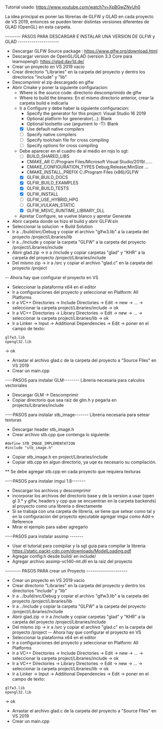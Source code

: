 Tutorial usado: https://www.youtube.com/watch?v=XpBGwZNyUh0

 La idea principal es poner las librerias de GLFW y GLAD en cada proyecto de VS 2019, entonces se pueden tener distintas 
versiones diferentes de GLAD (OpenGL) en esta carpeta.


-------- PASOS PARA DESCARGAR E INSTALAR UNA VERSION DE GLFW y GLAD ---------------------

- Descargar GLFW Source package : https://www.glfw.org/download.html
- Descargar version de OpenGL/GLAD (version 3.3 Core para learnopengl): https://glad.dav1d.de/
- Crear un proyecto en VS 2019 vacio
- Crear directorio "Libraries" en la carpeta del proyecto y dentro los directorios "include" y "lib"
- Descomprimir el zip descargado en glfw
- Abrir Cmake y poner la siguiente configuracion:
	- Where is the source code: directorio descomprimido de glfw
	- Where to build the binares: En el mismo directorio anterior, crear la carpeta build e indicarla
	- Ir a Configure y debe haber la siguiente configuracion:
		- Specify the generator for this project: Visual Studio 16 2019
		- Optional platform for geenerator(...): Blank
		- Optional toolsetto use (argument to -T): Blank
		- [x] Use default native compilers
		- [ ] Specify native compilers
		- [ ] Specify toolchain file for cross compiling
		- [ ] Specify options for cross compiling
	- Debe aparecer en el cuadro de al medio en rojo lo sgt:
		- [ ] BUILD_SHARED_LIBS                 
		- CMAKE_AR                          C:/Program Files/Microsoft Visual Studio/2019/......
		- CMAKE_CONFIGURATION_TYPES         Debug;Release;MinSize ...
		- CMAKE_INSTALL_PREFIX              C:/Program Files (x86)/GLFW
		- [x] GLFW_BUILD_DOCS                   
		- [x] GLFW_BUILD_EXAMPLES               
		- [x] GLFW_BUILD_TESTS                  
		- [x] GLFW_INSTALL                      
		- [ ] GLFW_USE_HYBRID_HPG               
		- [ ] GLFW_VULKAN_STATIC                
		- [x] GLFW_MSVC_RUNTIME_LIBRARY_DLL     
	- Apretar Configure, se vuelve blanco y apretar Generate
- Abrir carpeta donde se hizo el build y abrir GLFW.sln
- Seleccionar la solucion -> Build Solution
- Ir a ../build/src/Debug y copiar el archivo "glfw3.lib" a la carpeta del proyecto /project/Libraries/lib
- Ir a ../include y copiar la carpeta "GLFW" a la carpeta del proyecto /project/Libraries/include
- Abrir glad.zip -> ir a /include y copiar carpetas "glad" y "KHR" a la carpeta del proyecto /project/Libraries/include
- Del mismo zip -> ir a /src y copiar el archivo "glad.c" en la carpeta del proyecto /project

-- Ahora hay que configurar el proyecto en VS
- Seleccionar la plataforma x64 en el editor
- Ir a configuraciones del proyecto y seleccionar en Platform: All Platforms
- Ir a VC++ Directories -> Include Directories -> Edit -> new -> ... -> seleccionar la carpeta project/Libraries/include -> ok
- Ir a VC++ Directories -> Library Directories -> Edit -> new -> ... -> seleccionar la carpeta project/Libraries/lib -> ok
- Ir a Linker -> Input -> Additional Dependencies -> Edit -> poner en el campo de texto:
```
glfw3.lib
opengl32.lib
```
  -> ok
- Arrastar el archivo glad.c de la carpeta del proyecto a "Source FIles" en VS 2019
- Crear un main.cpp

----PASOS para instalar GLM--------
Libreria necesaria para calculos vectoriales
- Descargar GLM -> Descomprimir
- Copiar directorio que sea raiz de glm.h y pegarla en projects/Libraries/include

----PASOS para instalar stb_image-------
Libreria necesaria para setear texturas
- Descargar header stb_image.h
- Crear archivo stb.cpp que contenga lo siguiente:
```
#define STB_IMAGE_IMPLEMENTATION
#include "stb_image.h"
```
- Copiar stb_image.h en project/Libraries/include
- Copiar stb.cpp en algun directorio, ya uqe es necesario su compilación.

** Se debe agregar stb.cpp en cada proyecto que requiera texturas

----PASOS para instalar imgui 1.8-------
- Descargar los archivos y descomprimir
- incorporar los archivos del directorio base y de la version a usar (open gl 3.* y glfw, headers y cpp que se encuentran en la carpeta backends) al proyecto como una libreria o directamente
- Si se trabaja con una carpeta de libreria, se tiene que setear como tal y en la configuracion del proyecto ejecutable agregar imgui como Add-> Reference
- Mirar el ejemplo para saber agregarlo

----PASOS para instalar assimp -------
- Usar el tutorial para comipilar y la sgt guia para compilar la libreria: https://static.packt-cdn.com/downloads/ModelLoading.pdf
- Agregar config.h desde build/ en include/
- Agregar archivo assimp-vc140-mt.dll en la raiz del proyecto



-------- PASOS PARA crear un Proyecto ---------------------

- Crear un proyecto en VS 2019 vacio
- Crear directorio "Libraries" en la carpeta del proyecto y dentro los directorios "include" y "lib"
- Ir a ../build/src/Debug y copiar el archivo "glfw3.lib" a la carpeta del proyecto /project/Libraries/lib
- Ir a ../include y copiar la carpeta "GLFW" a la carpeta del proyecto /project/Libraries/include
- Abrir glad.zip -> ir a /include y copiar carpetas "glad" y "KHR" a la carpeta del proyecto /project/Libraries/include
- Del mismo zip -> ir a /src y copiar el archivo "glad.c" en la carpeta del proyecto /project
-- Ahora hay que configurar el proyecto en VS
- Seleccionar la plataforma x64 en el editor
- Ir a configuraciones del proyecto y seleccionar en Platform: All Platforms
- Ir a VC++ Directories -> Include Directories -> Edit -> new -> ... -> seleccionar la carpeta project/Libraries/include -> ok
- Ir a VC++ Directories -> Library Directories -> Edit -> new -> ... -> seleccionar la carpeta project/Libraries/lib -> ok
- Ir a Linker -> Input -> Additional Dependencies -> Edit -> poner en el campo de texto:
```
glfw3.lib
opengl32.lib
```
  -> ok
- Arrastar el archivo glad.c de la carpeta del proyecto a "Source FIles" en VS 2019
- Crear un main.cpp